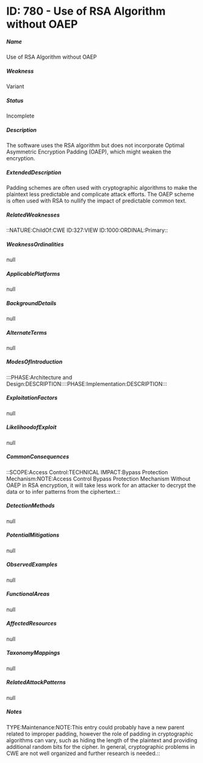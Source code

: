 # ID: 780 - Use of RSA Algorithm without OAEP
<h5>Name</h5>Use of RSA Algorithm without OAEP
<h5>Weakness</h5>Variant
<h5>Status</h5>Incomplete
<h5>Description</h5>The software uses the RSA algorithm but does not incorporate Optimal Asymmetric Encryption Padding (OAEP), which might weaken the encryption.
<h5>ExtendedDescription</h5>Padding schemes are often used with cryptographic algorithms to make the plaintext less predictable and complicate attack efforts. The OAEP scheme is often used with RSA to nullify the impact of predictable common text.
<h5>RelatedWeaknesses</h5>::NATURE:ChildOf:CWE ID:327:VIEW ID:1000:ORDINAL:Primary::
<h5>WeaknessOrdinalities</h5>null
<h5>ApplicablePlatforms</h5>null
<h5>BackgroundDetails</h5>null
<h5>AlternateTerms</h5>null
<h5>ModesOfIntroduction</h5>:::PHASE:Architecture and Design:DESCRIPTION::::PHASE:Implementation:DESCRIPTION:::
<h5>ExploitationFactors</h5>null
<h5>LikelihoodofExploit</h5>null
<h5>CommonConsequences</h5>::SCOPE:Access Control:TECHNICAL IMPACT:Bypass Protection Mechanism:NOTE:Access Control Bypass Protection Mechanism Without OAEP in RSA encryption, it will take less work for an attacker to decrypt the data or to infer patterns from the ciphertext.::
<h5>DetectionMethods</h5>null
<h5>PotentialMitigations</h5>null
<h5>ObservedExamples</h5>null
<h5>FunctionalAreas</h5>null
<h5>AffectedResources</h5>null
<h5>TaxonomyMappings</h5>null
<h5>RelatedAttackPatterns</h5>null
<h5>Notes</h5>TYPE:Maintenance:NOTE:This entry could probably have a new parent related to improper padding, however the role of padding in cryptographic algorithms can vary, such as hiding the length of the plaintext and providing additional random bits for the cipher. In general, cryptographic problems in CWE are not well organized and further research is needed.::

